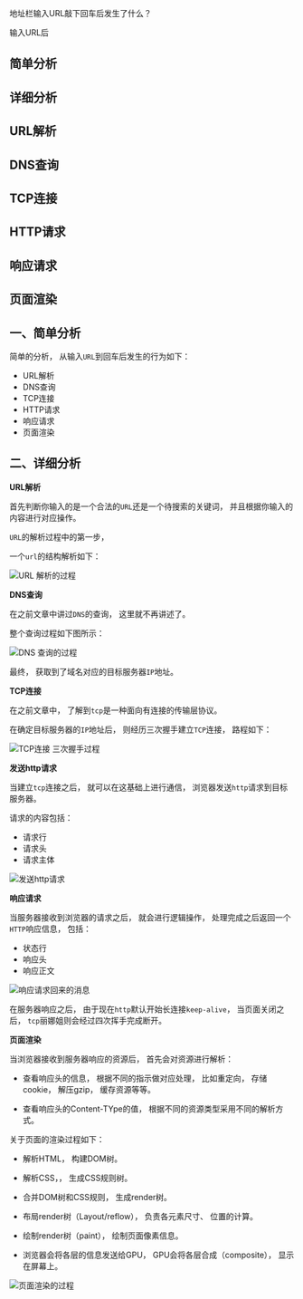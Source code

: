 地址栏输入URL敲下回车后发生了什么？

输入URL后

## 简单分析
## 详细分析

## URL解析
## DNS查询
## TCP连接
## HTTP请求
## 响应请求
## 页面渲染

## 一、简单分析

简单的分析，
从输入`URL`到回车后发生的行为如下：

- URL解析
- DNS查询
- TCP连接
- HTTP请求
- 响应请求
- 页面渲染

## 二、详细分析

**URL解析**

首先判断你输入的是一个合法的`URL`还是一个待搜索的关键词，
并且根据你输入的内容进行对应操作。

`URL`的解析过程中的第一步，

一个`url`的结构解析如下：

![URL 解析的过程](../images/http/地址栏输入URL敲下回车后发生了什么/1.png)

**DNS查询**

在之前文章中讲过`DNS`的查询，
这里就不再讲述了。

整个查询过程如下图所示：

![DNS 查询的过程](../images/http/地址栏输入URL敲下回车后发生了什么/2.png)

最终，
获取到了域名对应的目标服务器`IP`地址。

**TCP连接**

在之前文章中，
了解到`tcp`是一种面向有连接的传输层协议。

在确定目标服务器的`IP`地址后，
则经历三次握手建立`TCP`连接，
路程如下：

![TCP连接 三次握手过程](../images/http/地址栏输入URL敲下回车后发生了什么/3.png)

**发送http请求**

当建立`tcp`连接之后，
就可以在这基础上进行通信，
浏览器发送`http`请求到目标服务器。

请求的内容包括：

- 请求行
- 请求头
- 请求主体

![发送http请求](../images/http/地址栏输入URL敲下回车后发生了什么/4.png)

**响应请求**

当服务器接收到浏览器的请求之后，
就会进行逻辑操作，
处理完成之后返回一个`HTTP`响应信息，
包括：

- 状态行
- 响应头
- 响应正文

![响应请求回来的消息](../images/http/地址栏输入URL敲下回车后发生了什么/5.png)

在服务器响应之后，
由于现在`http`默认开始长连接`keep-alive`，
当页面关闭之后，
`tcp`丽娜姐则会经过四次挥手完成断开。

**页面渲染**

当浏览器接收到服务器响应的资源后，
首先会对资源进行解析：

- 查看响应头的信息，
根据不同的指示做对应处理，
比如重定向，
存储cookie，
解压gzip，
缓存资源等等。

- 查看响应头的Content-TYpe的值，
根据不同的资源类型采用不同的解析方式。

关于页面的渲染过程如下：

- 解析HTML，
构建DOM树。

- 解析CSS，，
生成CSS规则树。

- 合并DOM树和CSS规则，
生成render树。

- 布局render树（Layout/reflow），
负责各元素尺寸、
位置的计算。

- 绘制render树（paint），
绘制页面像素信息。

- 浏览器会将各层的信息发送给GPU，
GPU会将各层合成（composite），
显示在屏幕上。

![页面渲染的过程](../images/http/地址栏输入URL敲下回车后发生了什么/6.png)